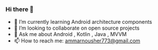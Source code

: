 ### Hi there 👋

<!--
**ammar-nousher-ali/ammar-nousher-ali** is a ✨ _special_ ✨ repository because its `README.md` (this file) appears on your GitHub profile.
-->

<!--
Here are some ideas to get you started:

- 🔭 I’m currently working on Android Kotlin
-->
- 🌱 I’m currently learning Android architecture components
- 👯 I’m looking to collaborate on open source projects
- 💬 Ask me about Android , Kotlin , Java , MVVM
- 📫 How to reach me: ammarnousher773@gmail.com
<!--
- 😄 Pronouns: ...
- ⚡ Fun fact: ...


- 🤔 I’m looking for help with ...
-->
